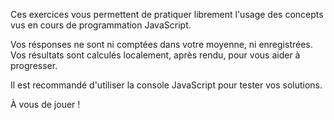 Ces exercices vous permettent de pratiquer librement l'usage des concepts vus en cours
de programmation JavaScript.

Vos résponses ne sont ni comptées dans votre moyenne, ni enregistrées. Vos résultats
sont calculés localement, après rendu, pour vous aider à progresser.

Il est recommandé d'utiliser la console JavaScript pour tester vos solutions.

À vous de jouer !
